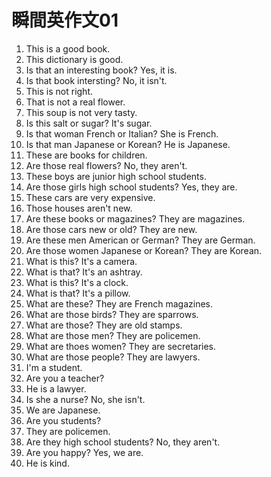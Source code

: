 # 瞬間英作文01

1. This is a good book.
2. This dictionary is good.
3. Is that an interesting book? Yes, it is.
4. Is that book intersting? No, it isn't.
5. This is not right.
6. That is not a real flower.
7. This soup is not very tasty.
8. Is this salt or sugar? It's sugar.
9. Is that woman French or Italian? She is French.
10. Is that man Japanese or Korean? He is Japanese.
11. These are books for children.
12. Are those real flowers? No, they aren't.
13. These boys are junior high school students.
14. Are those girls high school students? Yes, they are.
15. These cars are very expensive.
16. Those houses aren't new.
17. Are these books or magazines? They are magazines.
18. Are those cars new or old? They are new.
19. Are these men American or German? They are German.
20. Are those women Japanese or Korean? They are Korean.
21. What is this? It's a camera.
22. What is that? It's an ashtray.
23. What is this? It's a clock.
24. What is that? It's a pillow.
25. What are these? They are French magazines.
26. What are those birds? They are sparrows.
27. What are those? They are old stamps.
28. What are those men? They are policemen.
29. What are thoes women? They are secretaries.
30. What are those people? They are lawyers.
31. I'm a student.
32. Are you a teacher?
33. He is a lawyer.
34. Is she a nurse? No, she isn't.
35. We are Japanese.
36. Are you students?
37. They are policemen.
38. Are they high school students? No, they aren't.
39. Are you happy? Yes, we are.
40. He is kind.